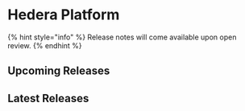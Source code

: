 # Hedera Platform

{% hint style="info" %}
Release notes will come available upon open review.
{% endhint %}

## Upcoming Releases

## Latest Releases

